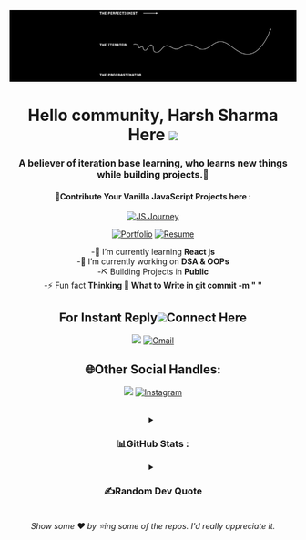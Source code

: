 <div align="center">
  
![banner image](https://github.com/HNSharma-07/HNSharma-07/blob/main/github-banner.jpg)

# Hello community, Harsh Sharma Here <img src="https://raw.githubusercontent.com/MartinHeinz/MartinHeinz/master/wave.gif" width="30px">
### A believer of iteration base learning, who learns new things while building projects.🚀

#### 🤝Contribute Your Vanilla JavaScript Projects here :
<a href="https://hnsharma-07.github.io/JavaScript-Journey/" target="_blank"><img src="https://img.shields.io/twitter/follow/journey?logo=javascript&logoColor=%23F7DF1E&style=for-the-badge" alt="JS Journey" /></a>
<!-- [<img alt="JS Journey" src="https://img.shields.io/badge/javascript-%23323330.svg?style=for-the-badge&logo=javascript&logoColor=%23F7DF1E">](https://hnsharma-07.github.io/JavaScript-Journey/) -->

[<img alt="Portfolio" src="https://img.shields.io/badge/Website-PORTFOLIO-red?style=for-the-badge">](https://hnsharma-07.github.io/portfolio/)
[<img alt="Resume" src="https://img.shields.io/badge/PDF-Resume-red?style=for-the-badge" />](https://hnsharma-07.github.io/portfolio/Harsh_Resume1.pdf)
</br>

 -🌱 I’m currently learning **React js** <br>
 -🔭 I’m currently working on **DSA & OOPs** <br>
 -⛏️ Building Projects in **Public** <br>
 -⚡ Fun fact **Thinking 🤔 What to Write in git commit -m " "**
 <!-- -📫 You can reach out to me at: **hn07sharma@gmail.com** <br>  -->
<!--  [![visiter](https://visitcount.itsvg.in/api?id=HNSharma-07&icon=0&color=0)](https://visitcount.itsvg.in)  -->
<h2 align="center">For Instant Reply<img src="https://github.com/TheDudeThatCode/TheDudeThatCode/blob/master/Assets/Handshake.gif" height="32px">Connect Here</h2>

[<img src="https://img.shields.io/badge/linkedin-%230077B5.svg?&style=for-the-badge&logo=linkedin&logoColor=white">](https://www.linkedin.com/in/harsh-sharma-professional/)
[<img alt="Gmail" src="https://img.shields.io/badge/Gmail-D14836?style=for-the-badge&logo=gmail&logoColor=white" />](mailto:hn07sharma@gmail.com)

<h2 align="center">🌐Other Social Handles:</h2>

[<img src="https://img.shields.io/badge/twitter-white.svg?&style=for-the-badge&logo=twitter&logoColor=%3A2F2F">](https://x.com/_An0nYm0uS_E?t=aKvK--dRVNpR6dOIouWmUg&s=09)
[<img alt="Instagram" src="https://img.shields.io/badge/Instagram-E4405F?style=for-the-badge&logo=instagram&logoColor=white" />](https://www.instagram.com/thehnsharma/?hl=en)


</br>

<details>
<summary><h3>📊GitHub Stats :</h3></summary>

![](https://github-readme-stats.vercel.app/api?username=HNSharma-07&theme=radical&hide_border=false&include_all_commits=false&count_private=false)<br/>
![](https://github-readme-streak-stats.herokuapp.com/?user=HNSharma-07&theme=radical&hide_border=false)<br/>
![](https://github-readme-stats.vercel.app/api/top-langs/?username=HNSharma-07&theme=radical&hide_border=false&include_all_commits=false&count_private=false&layout=compact)
</details>

<details>
<summary><h3>✍️Random Dev Quote</h3></summary>

![quote](https://quotes-github-readme.vercel.app/api?type=horizontal&theme=radical)
</details>

<h6>Show some ❤️ by ⭐ing some of the repos. I'd really appreciate it.</h6>
<!-- <img scr="https://quotes-github-readme.vercel.app/api?type=horizontal.jpg" alt="![](https://quotes-github-readme.vercel.app/api?type=horizontal&theme=radical)"> -->

<!--
**HNSharma-07/HNSharma-07** is a ✨ _special_ ✨ repository because its `README.md` (this file) appears on your GitHub profile.

Here are some ideas to get you started:

- 🔭 I’m currently working on ...
- 🌱 I’m currently learning ...
- 👯 I’m looking to collaborate on ...
- 🤔 I’m looking for help with ...
- 💬 Ask me about ...
- 📫 How to reach me: ...
- 😄 Pronouns: ...
- ⚡ Fun fact: ...
-->
</div>
